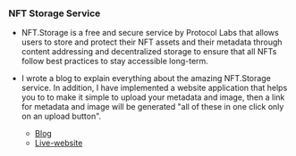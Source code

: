 ### NFT Storage Service
- NFT.Storage is a free and secure service by Protocol Labs that allows users to store and protect their NFT assets and their metadata through content addressing and decentralized storage to ensure that all NFTs follow best practices to stay accessible long-term.
- I wrote a blog to explain everything about the amazing NFT.Storage service. In addition, I have implemented a website application that helps you to to make it simple to upload your metadata and image, then a link for metadata and image will be generated "all of these in one click only on an upload button".

  - [Blog](https://eidoox.hashnode.dev/explanation-of-nftstorage-and-implementation-of-a-live-storage-website-service)
  - [Live-website](https://nftstorage.vercel.app/)
